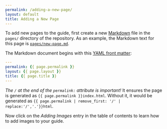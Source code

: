 ```yaml
---
permalink: /adding-a-new-page/
layout: default
title: Adding a New Page
---
```

To add new pages to the guide, first create a new
[Markdown](http://daringfireball.net/projects/markdown/syntax) file in the
`pages/` directory of the repository. As an example, the Markdown text for
this page is
[`pages/new-page.md`](https://github.com/18F/guides-template/blob/gh-pages/pages/new-page.md).

The Markdown document begins with this [YAML front
matter](http://jekyllrb.com/docs/frontmatter/):

```yaml
---
permalink: {{ page.permalink }}
layout: {{ page.layout }}
title: {{ page.title }}
---
```

_The `/` at the end of the `permalink:` attribute is important!_ It ensures
the page is generated as `{{ page.permalink }}index.html`. Without it, it would
be generated as `{{ page.permalink | remove_first: '/' | replace:'/','.'}}html`.

Now click on the _Adding Images_ entry in the table of contents to learn how
to add images to your guide.

